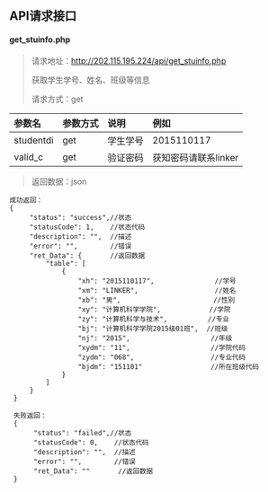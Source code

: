 ## API请求接口

#### get_stuinfo.php

>请求地址：http://202.115.195.224/api/get_stuinfo.php
>
>获取学生学号、姓名、班级等信息
>
>请求方式：get
>

| 参数名     | 参数方式 | 说明    | 例如                |
|:----------|:--------|:--------|:--------------------|
| studentdi | get     | 学生学号 | 2015110117          |
| valid_c   | get     | 验证密码 | 获知密码请联系linker |

>返回数据：json
~~~~
成功返回：
{
     "status": "success",//状态
     "statusCode": 1,    //状态代码
     "description": "",  //描述
     "error": "",        //错误
     "ret_Data": {       //返回数据
         "table": [      
             {
                 "xh": "2015110117",               //学号
                 "xm": "LINKER",                   //姓名
                 "xb": "男",                       //性别
                 "xy": "计算机科学学院",            //学院
                 "zy": "计算机科学与技术",          //专业
                 "bj": "计算机科学学院2015级01班",  //班级
                 "nj": "2015",                    //年级
                 "xydm": "11",                    //学院代码
                 "zydm": "068",                   //专业代码
                 "bjdm": "151101"                 //所在班级代码
             }
         ]
     }
 }
 
 失败返回：
 {
      "status": "failed",//状态
      "statusCode": 0,    //状态代码
      "description": "",  //描述
      "error": "",        //错误
      "ret_Data": ""       //返回数据
 }
~~~~

